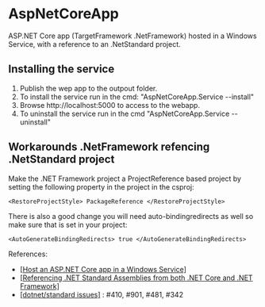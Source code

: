 # AspNetCoreApp

ASP.NET Core app (TargetFramework .NetFramework) hosted in a Windows Service, with a reference to an .NetStandard project.

## Installing the service
1. Publish the wep app to the outpout folder. 
2. To install the service run in the cmd: "AspNetCoreApp.Service --install"
4. Browse http://localhost:5000 to access to the webapp.
5. To uninstall the service run in the cmd "AspNetCoreApp.Service --uninstall"

## Workarounds .NetFramework refencing .NetStandard project

Make the .NET Framework project a ProjectReference based project by setting the following property in the project in the csproj:

```
<RestoreProjectStyle> PackageReference </RestoreProjectStyle>
```
There is also a good change you will need auto-bindingredirects as well so make sure that is set in your project:

```
<AutoGenerateBindingRedirects> true </AutoGenerateBindingRedirects>
```

References:
* [[Host an ASP.NET Core app in a Windows Service]](https://docs.microsoft.com/en-us/aspnet/core/hosting/windows-service)
* [[Referencing .NET Standard Assemblies from both .NET Core and .NET Framework]](https://www.hanselman.com/blog/ReferencingNETStandardAssembliesFromBothNETCoreAndNETFramework.aspx)
* [[dotnet/standard issues]](https://github.com/dotnet/standard/issues) : #410, #901, #481, #342
 